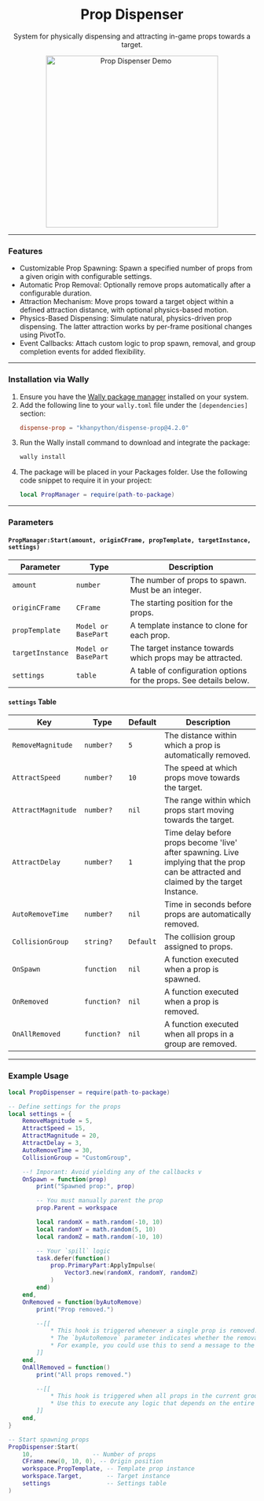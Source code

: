 <div align="center">
	<h1>Prop Dispenser</h1>
    <p>System for physically dispensing and attracting in-game props towards a target.</p>
     <img src="https://media.giphy.com/media/mt6Ct3gpcAOVzwk95i/giphy.gif" width="350" height="350" alt="Prop Dispenser Demo">
</div>


---

### Features

- Customizable Prop Spawning: Spawn a specified number of props from a given origin with configurable settings.
- Automatic Prop Removal: Optionally remove props automatically after a configurable duration.
- Attraction Mechanism:  Move props toward a target object within a defined attraction distance, with optional physics-based motion.
- Physics-Based Dispensing: Simulate natural, physics-driven prop dispensing. The latter attraction works by per-frame positional changes using PivotTo.
- Event Callbacks: Attach custom logic to prop spawn, removal, and group completion events for added flexibility.

---

### Installation via Wally

1. Ensure you have the [Wally package manager](https://github.com/UpliftGames/wally) installed on your system.
2. Add the following line to your `wally.toml` file under the `[dependencies]` section:
   ```toml
   dispense-prop = "khanpython/dispense-prop@4.2.0"
   ```
3. Run the Wally install command to download and integrate the package:
    ```bash
    wally install
    ```
4. The package will be placed in your Packages folder. Use the following code snippet to require it in your project:
    ```lua
    local PropManager = require(path-to-package)
    ```

---

### Parameters

#### `PropManager:Start(amount, originCFrame, propTemplate, targetInstance, settings)`

| Parameter        | Type            | Description                                                                 |
|------------------|-----------------|-----------------------------------------------------------------------------|
| `amount`         | `number`        | The number of props to spawn. Must be an integer.                          |
| `originCFrame`   | `CFrame`        | The starting position for the props.                                       |
| `propTemplate`   | `Model or BasePart`| A template instance to clone for each prop.                                |
| `targetInstance` | `Model or BasePart`| The target instance towards which props may be attracted.                  |
| `settings`       | `table`         | A table of configuration options for the props. See details below.         |

#### `settings` Table

| Key               | Type             | Default      | Description                                                                 |
|--------------------|------------------|--------------|-----------------------------------------------------------------------------|
| `RemoveMagnitude` | `number?`        | `5`          | The distance within which a prop is automatically removed.                  |
| `AttractSpeed`    | `number?`        | `10`         | The speed at which props move towards the target.                           |
| `AttractMagnitude`| `number?`        | `nil`        | The range within which props start moving towards the target.               |
| `AttractDelay`      | `number?`        | `1`          | Time delay before props become 'live' after spawning. Live implying that the prop can be attracted and claimed by the target Instance.                      |
| `AutoRemoveTime`  | `number?`        | `nil`        | Time in seconds before props are automatically removed.                     |
| `CollisionGroup`  | `string?`        | `Default`    | The collision group assigned to props.                                      |
| `OnSpawn`         | `function`       | `nil`        | A function executed when a prop is spawned.                                 |
| `OnRemoved`       | `function?`      | `nil`        | A function executed when a prop is removed.                                 |
| `OnAllRemoved`    | `function?`      | `nil`        | A function executed when all props in a group are removed.                  |

---

### Example Usage

```lua
local PropDispenser = require(path-to-package)

-- Define settings for the props
local settings = {
    RemoveMagnitude = 5,
    AttractSpeed = 15,
    AttractMagnitude = 20,
    AttractDelay = 3,
    AutoRemoveTime = 30,
    CollisionGroup = "CustomGroup",

    --! Imporant: Avoid yielding any of the callbacks v
    OnSpawn = function(prop)
        print("Spawned prop:", prop)

        -- You must manually parent the prop
        prop.Parent = workspace

        local randomX = math.random(-10, 10)
        local randomY = math.random(5, 10)
        local randomZ = math.random(-10, 10)

        -- Your `spill` logic
        task.defer(function()
            prop.PrimaryPart:ApplyImpulse(
                Vector3.new(randomX, randomY, randomZ)
            )
        end)
    end,
    OnRemoved = function(byAutoRemove)
        print("Prop removed.")

        --[[
            * This hook is triggered whenever a single prop is removed. 
            * The `byAutoRemove` parameter indicates whether the removal was due to the automatic removal timer (`true`), or because the prop was cleared/claimed by the target (`false`).
            * For example, you could use this to send a message to the server to reward the player and update a pool of claimable rewards.
        ]]
    end,
    OnAllRemoved = function()
        print("All props removed.")

        --[[
            * This hook is triggered when all props in the current group have been removed, regardless of whether the removals occurred due to automatic removal or clearing/claiming by the target.
            * Use this to execute any logic that depends on the entire group being cleared, such as finalizing a reward process
        ]]
    end,
}

-- Start spawning props
PropDispenser:Start(
    10,                 -- Number of props
    CFrame.new(0, 10, 0), -- Origin position
    workspace.PropTemplate, -- Template prop instance
    workspace.Target,       -- Target instance
    settings                -- Settings table
)
```

